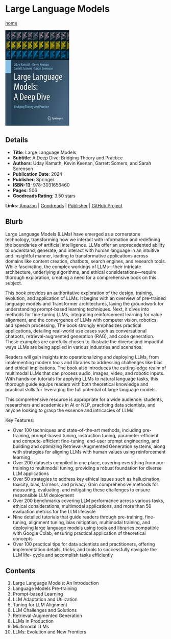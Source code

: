 # Large Language Models

[home](../)

![Cover Image](large-language-models.jpeg)

## Details

* **Title**: Large Language Models
* **Subtitle**: A Deep Dive: Bridging Theory and Practice
* **Authors**: Uday Kamath, Kevin Keenan, Garrett Somers, and Sarah Sorenson
* **Publication Date**: 2024
* **Publisher**: Springer
* **ISBN-13**: 978-3031656460
* **Pages**: 506
* **Goodreads Rating**: 3.50 stars


**Links**: [Amazon](https://a.co/d/6IMNpkX) |
[Goodreads](https://www.goodreads.com/book/show/214355031-large-language-models) |
[Publisher](https://link.springer.com/book/10.1007/978-3-031-65647-7) |
[GitHub Project](https://github.com/springer-llms-deep-dive/llms-deep-dive-tutorials)

## Blurb

Large Language Models (LLMs) have emerged as a cornerstone technology, transforming how we interact with information and redefining the boundaries of artificial intelligence. LLMs offer an unprecedented ability to understand, generate, and interact with human language in an intuitive and insightful manner, leading to transformative applications across domains like content creation, chatbots, search engines, and research tools. While fascinating, the complex workings of LLMs―their intricate architecture, underlying algorithms, and ethical considerations―require thorough exploration, creating a need for a comprehensive book on this subject.

This book provides an authoritative exploration of the design, training, evolution, and application of LLMs. It begins with an overview of pre-trained language models and Transformer architectures, laying the groundwork for understanding prompt-based learning techniques. Next, it dives into methods for fine-tuning LLMs, integrating reinforcement learning for value alignment, and the convergence of LLMs with computer vision, robotics, and speech processing. The book strongly emphasizes practical applications, detailing real-world use cases such as conversational chatbots, retrieval-augmented generation (RAG), and code generation. These examples are carefully chosen to illustrate the diverse and impactful ways LLMs are being applied in various industries and scenarios.

Readers will gain insights into operationalizing and deploying LLMs, from implementing modern tools and libraries to addressing challenges like bias and ethical implications. The book also introduces the cutting-edge realm of multimodal LLMs that can process audio, images, video, and robotic inputs. With hands-on tutorials for applying LLMs to natural language tasks, this thorough guide equips readers with both theoretical knowledge and practical skills for leveraging the full potential of large language models.

This comprehensive resource is appropriate for a wide audience: students, researchers and academics in AI or NLP, practicing data scientists, and anyone looking to grasp the essence and intricacies of LLMs.

Key Features:

* Over 100 techniques and state-of-the-art methods, including pre-training, prompt-based tuning, instruction tuning, parameter-efficient and compute-efficient fine-tuning, end-user prompt engineering, and building and optimizing Retrieval-Augmented Generation systems, along with strategies for aligning LLMs with human values using reinforcement learning
* Over 200 datasets compiled in one place, covering everything from pre- training to multimodal tuning, providing a robust foundation for diverse LLM applications
* Over 50 strategies to address key ethical issues such as hallucination, toxicity, bias, fairness, and privacy. Gain comprehensive methods for measuring, evaluating, and mitigating these challenges to ensure responsible LLM deployment
* Over 200 benchmarks covering LLM performance across various tasks, ethical considerations, multimodal applications, and more than 50 evaluation metrics for the LLM lifecycle
* Nine detailed tutorials that guide readers through pre-training, fine- tuning, alignment tuning, bias mitigation, multimodal training, and deploying large language models using tools and libraries compatible with Google Colab, ensuring practical application of theoretical concepts
* Over 100 practical tips for data scientists and practitioners, offering implementation details, tricks, and tools to successfully navigate the LLM life- cycle and accomplish tasks efficiently

## Contents

1. Large Language Models: An Introduction
2. Language Models Pre-training
3. Prompt-based Learning
4. LLM Adaptation and Utilization
5. Tuning for LLM Alignment
6. LLM Challenges and Solutions
7. Retrieval-Augmented Generation
8. LLMs in Production
9. Multimodal LLMs
10. LLMs: Evolution and New Frontiers
